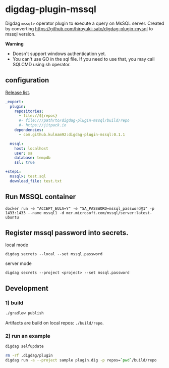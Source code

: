 # digdag-plugin-mssql

Digdag `mssql>` operator plugin to execute a query on MsSQL server.
Created by converting https://github.com/hiroyuki-sato/digdag-plugin-mysql to mssql version.

**Warning**
* Doesn't support windows authentication yet.
* You can't use GO in the sql file. If you need to use that, you may call SQLCMD using sh operator.

## configuration

[Release list](https://github.com/kulmam92/digdag-plugin-mssql/releases).

```yaml
_export:
  plugin:
    repositories:
      - file://${repos}
      #- file:///path/to/digdag-plugin-mssql/build/repo
      #- https://jitpack.io
    dependencies:
      - com.github.kulmam92:digdag-plugin-mssql:0.1.1

  mssql:
    host: localhost
    user: sa
    database: tempdb
    ssl: true

+step1:
  mssql>: test.sql
  download_file: test.txt
```

## Run MSSQL container

```
docker run -e "ACCEPT_EULA=Y" -e "SA_PASSWORD=mssql_password@1" -p 1433:1433 --name mssql1 -d mcr.microsoft.com/mssql/server:latest-ubuntu
```

## Register mssql password into secrets.

local mode 

```
digdag secrets --local --set mssql.password
```

server mode 

```
digdag secrets --project <project> --set mssql.password
```


## Development

### 1) build

```sh
./gradlew publish
```

Artifacts are build on local repos: `./build/repo`.

### 2) run an example

```sh
digdag selfupdate

rm -rf .digdag/plugin 
digdag run -a --project sample plugin.dig -p repos=`pwd`/build/repo
```
